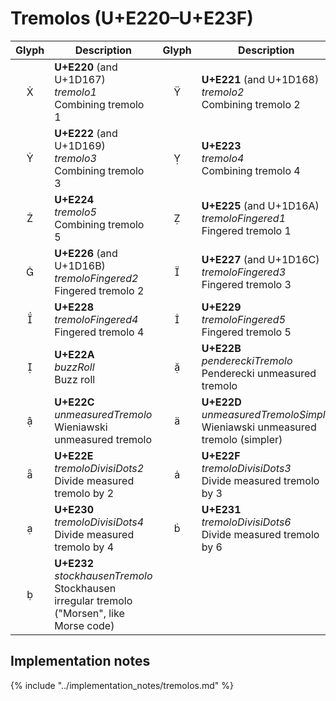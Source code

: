Tremolos (U+E220–U+E23F)
========================

| **Glyph** | **Description** | **Glyph** | **Description**
| :-------: | --------------- | :-------: | ---------------
|<span class="bravura_large">&#xe220;</span> | **U+E220** (and U+1D167)<br/>*tremolo1*<br/>Combining tremolo 1 | <span class="bravura_large">&#xe221;</span> | **U+E221** (and U+1D168)<br/>*tremolo2*<br/>Combining tremolo 2
|<span class="bravura_large">&#xe222;</span> | **U+E222** (and U+1D169)<br/>*tremolo3*<br/>Combining tremolo 3 | <span class="bravura_large">&#xe223;</span> | **U+E223**<br/>*tremolo4*<br/>Combining tremolo 4
|<span class="bravura_large">&#xe224;</span> | **U+E224**<br/>*tremolo5*<br/>Combining tremolo 5 | <span class="bravura_large">&#xe225;</span> | **U+E225** (and U+1D16A)<br/>*tremoloFingered1*<br/>Fingered tremolo 1
|<span class="bravura_large">&#xe226;</span> | **U+E226** (and U+1D16B)<br/>*tremoloFingered2*<br/>Fingered tremolo 2 | <span class="bravura_large">&#xe227;</span> | **U+E227** (and U+1D16C)<br/>*tremoloFingered3*<br/>Fingered tremolo 3
|<span class="bravura_large">&#xe228;</span> | **U+E228**<br/>*tremoloFingered4*<br/>Fingered tremolo 4 | <span class="bravura_large">&#xe229;</span> | **U+E229**<br/>*tremoloFingered5*<br/>Fingered tremolo 5
|<span class="bravura_large">&#xe22a;</span> | **U+E22A**<br/>*buzzRoll*<br/>Buzz roll | <span class="bravura_large">&#xe22b;</span> | **U+E22B**<br/>*pendereckiTremolo*<br/>Penderecki unmeasured tremolo
|<span class="bravura_large">&#xe22c;</span> | **U+E22C**<br/>*unmeasuredTremolo*<br/>Wieniawski unmeasured tremolo | <span class="bravura_large">&#xe22d;</span> | **U+E22D**<br/>*unmeasuredTremoloSimple*<br/>Wieniawski unmeasured tremolo (simpler)
|<span class="bravura_large">&#xe22e;</span> | **U+E22E**<br/>*tremoloDivisiDots2*<br/>Divide measured tremolo by 2 | <span class="bravura_large">&#xe22f;</span> | **U+E22F**<br/>*tremoloDivisiDots3*<br/>Divide measured tremolo by 3
|<span class="bravura_large">&#xe230;</span> | **U+E230**<br/>*tremoloDivisiDots4*<br/>Divide measured tremolo by 4 | <span class="bravura_large">&#xe231;</span> | **U+E231**<br/>*tremoloDivisiDots6*<br/>Divide measured tremolo by 6
|<span class="bravura_large">&#xe232;</span> | **U+E232**<br/>*stockhausenTremolo*<br/>Stockhausen irregular tremolo ("Morsen", like Morse code) | &nbsp; | &nbsp;

Implementation notes
---------------------

{% include "../implementation_notes/tremolos.md" %}